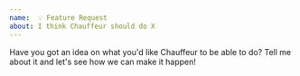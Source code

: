 ```yaml
---
name:  💡 Feature Request
about: I think Chauffeur should do X
---
```


Have you got an idea on what you'd like Chauffeur to be able to do? Tell me about it and let's see how we can make it happen!